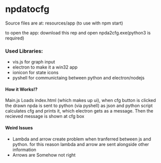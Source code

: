 # npdatocfg

Source files are at: resources/app (to use with npm start)

to open the app: download this rep and open npda2cfg.exe(python3 is required)

### Used Libraries:
- vis.js for graph input
- electron to make it a win32 app
- ionicon for state icons
- pyshell for communictaing between python and electron/nodejs

#### How it Works!?
Main.js Loads index.html (which makes up ui), when cfg button is clicked the drawn npda is sent to python (via pyshell) as json and python script calculates cfg and prints it, which electron gets as a message. Then the recieved message is shown at cfg box

#### Weird Issues
- Lambda and arrow create problem when tranferred  between js and python. for this reason lambda and arrow are sent alongside other information
- Arrows are Somehow not right
